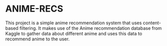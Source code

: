 # ANIME-RECS
This project is a simple anime recommendation system that uses content-based filtering.  It makes use of the Anime recommendation database from Kaggle to gather data about different anime and uses this data to recommend anime to the user.
